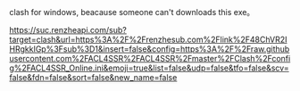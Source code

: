 clash for windows, beacause someone can't downloads this exe。

https://suc.renzheapi.com/sub?target=clash&url=https%3A%2F%2Frenzhesub.com%2Flink%2F48ChVR2IHRgkkIGp%3Fsub%3D1&insert=false&config=https%3A%2F%2Fraw.githubusercontent.com%2FACL4SSR%2FACL4SSR%2Fmaster%2FClash%2Fconfig%2FACL4SSR_Online.ini&emoji=true&list=false&udp=false&tfo=false&scv=false&fdn=false&sort=false&new_name=false
